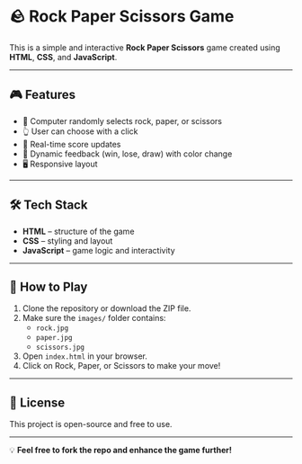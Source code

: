 # 🪨 Rock Paper Scissors Game

This is a simple and interactive **Rock Paper Scissors** game created using **HTML**, **CSS**, and **JavaScript**.

---

## 🎮 Features

- 🧠 Computer randomly selects rock, paper, or scissors
- 👆 User can choose with a click
- 🧾 Real-time score updates
- 🎨 Dynamic feedback (win, lose, draw) with color change
- 🖥️ Responsive layout

---

## 🛠️ Tech Stack

- **HTML** – structure of the game
- **CSS** – styling and layout
- **JavaScript** – game logic and interactivity

---

## 🚀 How to Play

1. Clone the repository or download the ZIP file.
2. Make sure the `images/` folder contains:
   - `rock.jpg`
   - `paper.jpg`
   - `scissors.jpg`
3. Open `index.html` in your browser.
4. Click on Rock, Paper, or Scissors to make your move!

---
## 📄 License

This project is open-source and free to use.

---

💡 **Feel free to fork the repo and enhance the game further!**
